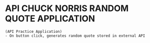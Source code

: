 # API CHUCK NORRIS RANDOM QUOTE APPLICATION
```
(API Practice Application)
- On button click, generates random quote stored in external API
```
